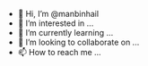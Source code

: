 - 👋 Hi, I’m @manbinhail
- 👀 I’m interested in ...
- 🌱 I’m currently learning ...
- 💞️ I’m looking to collaborate on ...
- 📫 How to reach me ...

<!---
manbinhail/manbinhail is a ✨ special ✨ repository because its `README.md` (this file) appears on your GitHub profile.
You can click the Preview link to take a look at your changes.
--->
